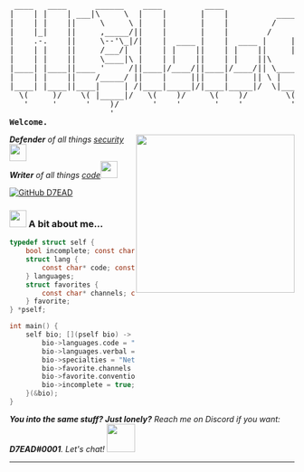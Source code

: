 <pre>
                                                                      
 ____   ____      ______    ____         ____                _____    
|    | |    | ___|\     \  |    |       |    |          ____|\    \   
|    | |    ||     \     \ |    |       |    |         /     /\    \  
|    |_|    ||     ,_____/||    |       |    |        /     /  \    \ 
|    .-.    ||     \--'\_|/|    |  ____ |    |  ____ |     |    |    |
|    | |    ||     /___/|  |    | |    ||    | |    ||     |    |    |
|    | |    ||     \____|\ |    | |    ||    | |    ||\     \  /    /|
|____| |____||____ '     /||____|/____/||____|/____/|| \_____\/____/ |
|    | |    ||    /_____/ ||    |     |||    |     || \ |    ||    | /
|____| |____||____|     | /|____|_____|/|____|_____|/  \|____||____|/ 
  \(     )/    \( |_____|/   \(    )/     \(    )/        \(    )/    
   '     '      '    )/       '    '       '    '          '    '     
                     '                                      
<strong>Welcome.</strong>
</pre>
<img align='right' src="https://media1.giphy.com/media/gdYjehWJBCApmOEeCp/giphy.gif?cid=ecf05e472qv4nveqwob809s0hwc9zcpktawc2tj2w7dstb4u&rid=giphy.gif" width="280">
<p><em><b>Defender</b> of all things <a href="https://www.google.com/search?q=define+cybersecurity">security</a><img src="https://media2.giphy.com/media/J5B00esp0BoiCrqdCe/giphy.gif?cid=ecf05e47eerjc3i3ed65p91r3yidvlwdtvb9u298dlo1dyty&rid=giphy.gif" width="30"></br><b>Writer</b> of all things <a href="https://www.google.com/search?q=define+code">code</a><img src="https://media1.giphy.com/media/hsDkitC0kWA60R5VEU/giphy.gif?cid=ecf05e47y2ih2fkt6oeehzgjm7sru42s8l9a33evle5z6aoq&rid=giphy.gif" width="30"></em></p>

[![GitHub D7EAD](https://img.shields.io/github/followers/D7EAD?label=follow&style=social)](https://github.com/D7EAD)


### <img src="https://media0.giphy.com/media/dyX9ixfxMpOUGawfdK/giphy.gif?cid=ecf05e47qddbqvanfr3e9smkzufp1u9vi4zu2ta2evl4isbu&rid=giphy.gif" width="30"> A bit about me...

```c
typedef struct self {
	bool incomplete; const char* specialties;
	struct lang {
		const char* code; const char* verbal;
	} languages;
	struct favorites {
		const char* channels; const char* conventions;
	} favorite;
} *pself;

int main() {
	self bio; [](pself bio) -> void {
		bio->languages.code = "C, C++, Python";
		bio->languages.verbal = "Russian:some, Spanish:some, English:fluent";
		bio->specialties = "Networking, cybersecurity, programming";
		bio->favorite.channels = "PwnFunction, NetworkingChuck, liveOverflow";
		bio->favorite.conventions = "DEFCON (non-SafeMode)";
		bio->incomplete = true;
	}(&bio);
}
```

<em><b>You into the same stuff? Just lonely?</b> Reach me on Discord if you want: <b>D7EAD#0001</b>. Let's chat! </em> <img src="https://media1.giphy.com/media/lo4Rb0bkHuH1V8dbvY/giphy.gif?cid=ecf05e47atcxqpdeavvp4nsxu0aayofdslnfkwutxcdml3f3&rid=giphy.gif" width="50"> 

---
